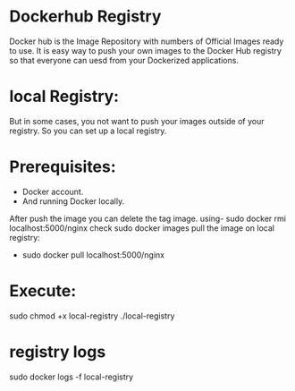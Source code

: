 # Dockerhub Registry
Docker hub is the Image Repository with numbers of Official Images ready to use. It is easy way to push your own images to the Docker Hub registry so that everyone can uesd from your Dockerized applications.

# local Registry:
But in some cases, you not want to push your images outside of your registry. So you can set up a local registry.

# Prerequisites:
* Docker account.
* And running Docker locally.

After push the image you can delete the tag image.
using- sudo docker rmi localhost:5000/nginx
check sudo docker images 
pull the image on local registry:
* sudo docker pull localhost:5000/nginx

# Execute:
sudo chmod +x local-registry
./local-registry

# registry logs
sudo docker logs -f local-registry